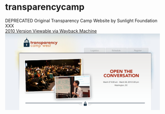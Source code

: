 # transparencycamp
DEPRECATED Original Transparency Camp Website by Sunlight Foundation XXX  
[2010 Version Viewable via Wayback Machine](https://web.archive.org/web/20110208042524/http://transparencycamp.org/)  
![Transparency Camp West 2010 Screenshot](https://raw.githubusercontent.com/sunlightlabs/transparencycamp/master/static/images/transparency-camp-west-2010-wayback-machine-screenshot.png)
